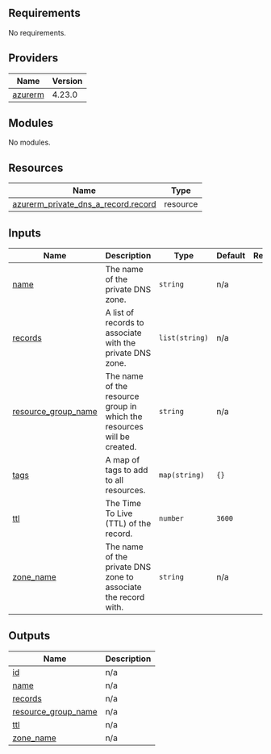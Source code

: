 ## Requirements

No requirements.

## Providers

| Name | Version |
|------|---------|
| <a name="provider_azurerm"></a> [azurerm](#provider\_azurerm) | 4.23.0 |

## Modules

No modules.

## Resources

| Name | Type |
|------|------|
| [azurerm_private_dns_a_record.record](https://registry.terraform.io/providers/hashicorp/azurerm/latest/docs/resources/private_dns_a_record) | resource |

## Inputs

| Name | Description | Type | Default | Required |
|------|-------------|------|---------|:--------:|
| <a name="input_name"></a> [name](#input\_name) | The name of the private DNS zone. | `string` | n/a | yes |
| <a name="input_records"></a> [records](#input\_records) | A list of records to associate with the private DNS zone. | `list(string)` | n/a | yes |
| <a name="input_resource_group_name"></a> [resource\_group\_name](#input\_resource\_group\_name) | The name of the resource group in which the resources will be created. | `string` | n/a | yes |
| <a name="input_tags"></a> [tags](#input\_tags) | A map of tags to add to all resources. | `map(string)` | `{}` | no |
| <a name="input_ttl"></a> [ttl](#input\_ttl) | The Time To Live (TTL) of the record. | `number` | `3600` | no |
| <a name="input_zone_name"></a> [zone\_name](#input\_zone\_name) | The name of the private DNS zone to associate the record with. | `string` | n/a | yes |

## Outputs

| Name | Description |
|------|-------------|
| <a name="output_id"></a> [id](#output\_id) | n/a |
| <a name="output_name"></a> [name](#output\_name) | n/a |
| <a name="output_records"></a> [records](#output\_records) | n/a |
| <a name="output_resource_group_name"></a> [resource\_group\_name](#output\_resource\_group\_name) | n/a |
| <a name="output_ttl"></a> [ttl](#output\_ttl) | n/a |
| <a name="output_zone_name"></a> [zone\_name](#output\_zone\_name) | n/a |
